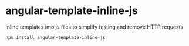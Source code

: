 angular-template-inline-js
==========================

Inline templates into js files to simplify testing and remove HTTP requests

```
npm install angular-template-inline-js
```

